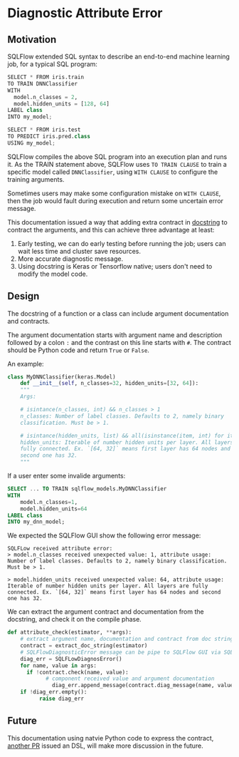 # Diagnostic Attribute Error

## Motivation

SQLFlow extended SQL syntax to describe an end-to-end machine learning job, for a typical SQL program:

``` python
SELECT * FROM iris.train
TO TRAIN DNNClassifier
WITH
  model.n_classes = 2,
  model.hidden_units = [128, 64]
LABEL class
INTO my_model;

SELECT * FROM iris.test
TO PREDICT iris.pred.class
USING my_model;
```

SQLFlow compiles the above SQL program into an execution plan and runs it.  As the TRAIN statement above, SQLFlow uses `TO TRAIN CLAUSE`  to train a specific model called  `DNNClassifier`, using `WITH CLAUSE` to configure the training arguments. 

Sometimes users may make some configuration mistake on `WITH CLAUSE`, then the job would fault during execution and return some uncertain error message.

This documentation issued a way that adding extra contract in [docstring](https://sphinxcontrib-napoleon.readthedocs.io/en/latest/example_google.html) to contract the arguments, and this can achieve three advantage at least:

1. Early testing, we can do early testing before running the job; users can wait less time and cluster save resources.
2. More accurate diagnostic message.
3. Using docstring is Keras or Tensorflow native; users don't need to modify the model code.

## Design

The docstring of a function or a class can include argument documentation and contracts.

The argument documentation starts with argument name and description followed by a colon `:` and the contrast on this line starts with `#`. The contract should be Python code and return `True` or `False`.

An example:

```python 
class MyDNNClassifier(keras.Model)
    def __init__(self, n_classes=32, hidden_units=[32, 64]):
    """
    Args:

    # isintance(n_classes, int) && n_classes > 1
    n_classes: Number of label classes. Defaults to 2, namely binary
    classification. Must be > 1.

    # isintance(hidden_units, list) && all(isinstance(item, int) for item in hidden_units)
    hidden_units: Iterable of number hidden units per layer. All layers are
    fully connected. Ex. `[64, 32]` means first layer has 64 nodes and
    second one has 32.
    """
```

If a user enter some invalide arguments:

``` sql
SELECT ... TO TRAIN sqlflow_models.MyDNNClassifier
WITH
    model.n_classes=1,
    model.hidden_units=64
LABEL class
INTO my_dnn_model;
```

We expected the SQLFlow GUI show the following error message:

``` text
SQLFLow received attribute error:
> model.n_classes received unexpected value: 1, attribute usage:
Number of label classes. Defaults to 2, namely binary classification. Must be > 1.

> model.hidden_units received unexpected value: 64, attribute usage:
Iterable of number hidden units per layer. All layers are fully connected. Ex. `[64, 32]` means first layer has 64 nodes and second one has 32.
```

We can extract the argument contract and documentation from the docstring, and check it on the compile phase.

``` python
def attribute_check(estimator, **args):
    # extract argument name, documentation and contract from doc string  
    contract = extract_doc_string(estimator)
    # SQLFlowDiagnosticError message can be pipe to SQLFlow GUI via SQLFlow gRPC server
    diag_err = SQLFLowDiagnosError()
    for name, value in args:
      if !contract.check(name, value):
            # component received value and argument documentation
              diag_err.append_message(contract.diag_message(name, value))
    if !diag_err.empty():
          raise diag_err
```

## Future

This documentation using natvie Python code to express the contract, [another PR](https://github.com/sql-machine-learning/sqlflow/pull/2245) issued an DSL, will make more discussion in the future.
